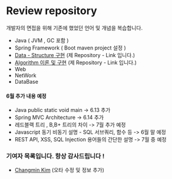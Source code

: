 
# **Review repository** 

개발자의 면접을 위해 기존에 했었던 언어 및 개념을 복습합니다.

* Java ( JVM , GC 포함 )
* Spring Framework ( Boot maven project 설정 )
* [Data - Structure 구현](https://github.com/StiKuan/Java_Data_Structure) (제 Repository - Link 입니다.)
* [Algorithm 이론 및 구현](https://github.com/StiKuan/Java_Algorithm) (제 Repository - Link 입니다.)
* Web 
* NetWork
* DataBase

  



#### 6월 추가 내용 예정 

* Java public static void main -> 6.13 추가
* Spring MVC Architecture -> 6.14 추가 
* 레드블랙 트리 , B,B+ 트리의 차이  -> 7월 추가 예정
* Javascript 동기 비동기 설명 - SQL 서브쿼리, 함수 등 -> 6월 말 예정  
* REST API, XSS, SQL Injection 용어들의 간단한 설명 -> 7월 중 예정 


### 기여자 목록입니다. 항상 감사드립니다 !
* [Changmin Kim](https://github.com/changmin-dev) (오타 수정 및 정보 추가)

